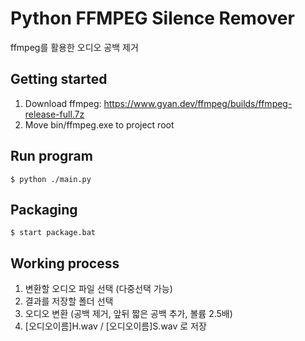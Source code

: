 # Python FFMPEG Silence Remover
ffmpeg를 활용한 오디오 공백 제거

## Getting started
1. Download ffmpeg: https://www.gyan.dev/ffmpeg/builds/ffmpeg-release-full.7z
2. Move bin/ffmpeg.exe to project root

## Run program
```
$ python ./main.py
```

## Packaging
```
$ start package.bat
```

## Working process
1. 변환할 오디오 파일 선택 (다중선택 가능)
2. 결과를 저장할 폴더 선택
3. 오디오 변환 (공백 제거, 앞뒤 짧은 공백 추가, 볼륨 2.5배)
4. [오디오이름]H.wav / [오디오이름]S.wav 로 저장